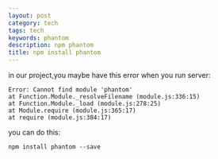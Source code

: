 ```yaml
---
layout: post
category: tech
tags: tech
keywords: phantom
description: npm phantom
title: npm install phantom
---
```


in our project,you maybe have this error when you run server:
```
Error: Cannot find module 'phantom'
at Function.Module._resolveFilename (module.js:336:15)
at Function.Module._load (module.js:278:25)
at Module.require (module.js:365:17)
at require (module.js:384:17)
```

you can do this:
```
npm install phantom --save
```